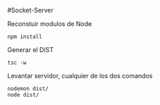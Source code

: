 #Socket-Server

Reconstuir modulos de Node
```
npm install
```

Generar el DIST
```
tsc -w
```

Levantar servidor, cualquier de los dos comandos
```
nodemon dist/
node dist/
```